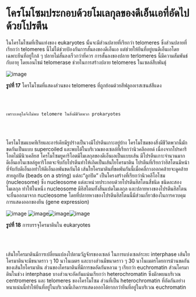 # โครโมโซมประกอบด้วยโมเลกุลของดีเอ็นเอที่อัดไปด้วยโปรตีน

ในโครโมโซมที่เป็นแท่งของ eukaryotes นั้นจะมีส่วนปลายที่เรียกว่า telomeres ซึ่งส่วนปลายที่เรียกว่า telomeres นี้ไม่ได้ช่วยป้องกันการสั้นลงของดีเอ็นเอ แต่ช่วยให้ยีนที่อยู่บนดีเอ็นเอโดยเฉพาะยีนที่อยู่ใกล้ ๆ ปลายไม่สั้นลงเร็วกว่าที่ควร การสั้นลงของปลาย terlomeres นี้มีความสัมพันธ์กับอายุ โดยเอนไซม์ telomerase ช่วยในการสร้างปลาย telomeres ในเซลล์สืบพันธุ์

![image](https://github.com/mdetcharoen/etc/assets/70691598/f6b64569-7014-4d0c-9160-34b7f95a4daa)

**รูปที่ 17** โครโมโซมที่แสดงส่วนของ telomeres ที่ถูกย้อมด้วยสีฟลูออเรสเซนส์สีแดง

</br>
</br>

``
เพราะเหตุใดจึงไม่พบ telomere ในสิ่งมีชีวิตพวก prokaryotes
``

</br>
</br>

โครโมโซมแบคทีเรียและอาร์เคียมีรูปร่างเป็นวงมีโปรตีนเกาะอยู่บ้าง โครโมโซมของสิ่งมีชีวิตพวกนี้มักขดกันเป็นแบบ supercoiled และพบได้ในบริเวณของเซลล์ที่เรียกว่านิวคลีออยด์ เนื่องจากโปรคาริโอตไม่มีนิวเคลียส
โครโมโซมยูคาริโอตมีโมเลกุลของดีเอ็นเอเป็นแบบเส้น มีโปรตีนเกาะจำนวนมาก ดีเอ็นเอในเซลล์ยูคาริโอตจะจับกับโปรตีนทำให้เกิดเป็นเส้นใยโครมาติน โปรตีนที่เรียกว่าฮิสโตนมีหน้าที่จับกับดีเอ็นเอทำให้ดีเอ็นเอพันขดกันได้ เส้นใยโครมาตินที่ขดพันกันนี้เมื่อคลี่กางออกคล้ายจะดูคล้ายสายลูกปัด (beads on a string) แต่ละ“ลูกปัด” เป็นโครงสร้างที่เรียกว่านิวคลีโอโซม (nucleosome) ซึ่ง nucleosome แต่ละหน่วยประกอบด้วยโปรตีนฮิสโตนสี่ชนิด ชนิดละสองโมเลกุล ทำให้ในหนึ่ง nucleosome มีฮิสโตนทั้งสิ้นแปดโมเลกุล และปลายหางของโปรตีนฮิสโตนจะยื่นออกมาจาก nucleosome โดยที่ปลายหางของโปรตีนฮิสโตนนี้มีส่วนเกี่ยวข้องในการควบคุมการแสดงออกของยีน (gene expression)
 
![image](https://github.com/mdetcharoen/etc/assets/70691598/08301122-9ea7-4e2e-b388-ec44681567c6)
![image](https://github.com/mdetcharoen/etc/assets/70691598/e4fe86b3-ad44-4e09-9191-68d37b432ea5)![image](https://github.com/mdetcharoen/etc/assets/70691598/4c7fc77d-1d1b-4e19-8b09-9d3bf22474f8)![image](https://github.com/mdetcharoen/etc/assets/70691598/905f48e2-9c4d-4590-bbe9-9b46197ba41a)

**รูปที่ 18** การบรรจุโครมาตินใน eukaryotes

</br>
</br>

เส้นใยโครมาตินมีการเปลี่ยนแปลงไปตามวัฏจักรของเซลล์ ในการแบ่งเซลล์ระยะ interphase เส้นใยโครมาตินจะมีขนาดราว ๆ 10 นาโนเมตร และบางส่วนมีขนาดราว ๆ 30 นาโนเมตรโดยการม้วนขดกันของเส้นใยโครมาติน ส่วนของโครมาตินที่มีการขดอัดกันหลวม ๆ เรียกว่า euchromatin ส่วนโครมาตินในช่วง interphase บางส่วนจะอัดกันแน่นเรียกว่า heterochromatin ซึ่งมักพบนบริเวณ centromeres และ telomeres ของโครโมโซม ส่วนที่เป็น heterochromatin ที่อัดกันอย่างหนาแน่นนี้ทำให้ยีนที่อยู่ในบริเวณนี้เกิดการแสดงออกได้ยากกว่ายีนที่อยู่ในบริเวณ euchromatin 
